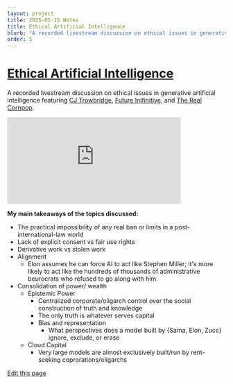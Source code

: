 ```yaml
---
layout: project
title: 2025-05-15 Notes
title: Ethical Artificial Intelligence
blurb: "A recorded livestream discussion on ethical issues in generative artificial intelligence featuring CJ Trowbridge, Future Inifinitive, and The Real Cornpop."
order: 5
---
```


# [Ethical Artificial Intelligence](https://cjtrowbridge.com/projects/current/2025-05-15-AI-Ethics-Notes/)

A recorded livestream discussion on ethical issues in generative artificial intelligence featuring [CJ Trowbridge](https://www.tiktok.com/@cjtrowbridge/video/7196557889358564651), [Future Inifinitive](https://www.tiktok.com/@lizthedeveloper/video/7501793836335648046), and [The Real Cornpop](https://www.tiktok.com/@therealcornpop/video/7501717015967681823).  

<iframe width="400" height="200" src="https://www.youtube.com/embed/RUmM1ymH9fg?si=hJ9AfiNkYUFTnEm6" title="YouTube video player" frameborder="0" allow="accelerometer; autoplay; clipboard-write; encrypted-media; gyroscope; picture-in-picture; web-share" referrerpolicy="strict-origin-when-cross-origin" allowfullscreen></iframe>

**My main takeaways of the topics discussed:**
- The practical impossibility of any real ban or limits in a post-international-law world
- Lack of explicit consent vs fair use rights
- Derivative work vs stolen work
- Alignment
  - Elon assumes he can force AI to act like Stephen Miller; it's more likely to act like the hundreds of thousands of administrative beurocrats who refused to go along with him.
- Consolidation of power/ wealth
  - Epistemic Power
    - Centralized corporate/oligarch control over the social construction of truth and knowledge
    - The only truth is whatever serves capital
    - Bias and representation
      - What perspectives does a model built by {Sama, Elon, Zucc} ignore, exclude, or erase
  - Cloud Capital
    - Very large models are almost exclusively built/run by rent-seeking coprorations/oligarchs


[Edit this page](https://github.com/cjtrowbridge-com/cjtrowbridge.com/blob/main/projects/current/2025-05-15-AI-Ethics-Notes/index.md)
